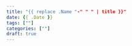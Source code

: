 ```yaml
---
title: "{{ replace .Name "-" " " | title }}"
date: {{ .Date }}
tags: [""]
categories: [""]
draft: true
---
```


